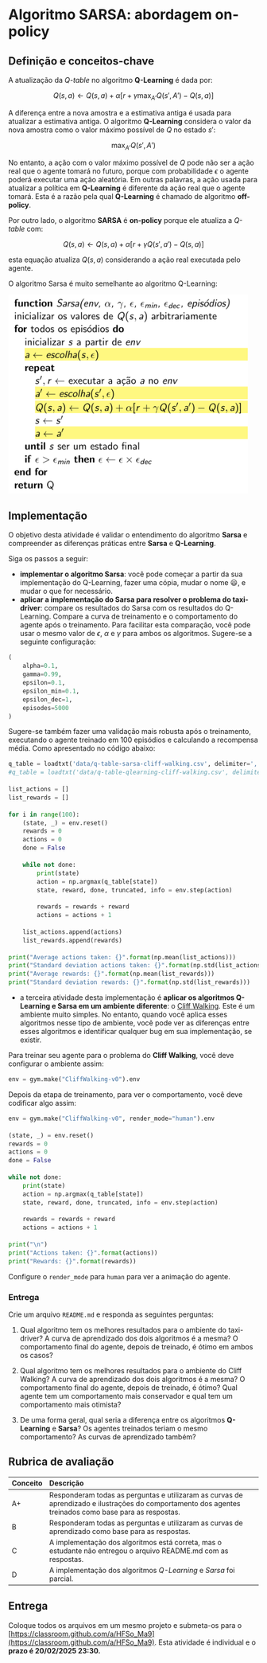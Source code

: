 # Algoritmo SARSA: abordagem on-policy
    
## Definição e conceitos-chave

A atualização da *Q-table* no algoritmo **Q-Learning** é dada por:

$$
Q(s,a) \leftarrow Q(s,a) + \alpha [r +\gamma \max_{A'}{Q(s', A')} - Q(s,a)]
$$

A diferença entre a nova amostra e a estimativa antiga é usada para atualizar a estimativa antiga. O algoritmo **Q-Learning** considera o valor da nova amostra como o valor máximo possível de $Q$ no estado $s'$: 

$$
\max_{A'}{Q(s', A')}
$$

No entanto, a ação com o valor máximo possível de $Q$ pode não ser a ação real que o agente tomará no futuro, porque com probabilidade $\epsilon$ o agente poderá executar uma ação aleatória. Em outras palavras, a ação usada para atualizar a política em **Q-Learning** é diferente da ação real que o agente tomará. Esta é a razão pela qual **Q-Learning** é chamado de algoritmo **off-policy**. 

Por outro lado, o algoritmo **SARSA** é **on-policy** porque ele atualiza a *Q-table* com:

$$
Q(s,a) \leftarrow Q(s,a) + \alpha [r +\gamma Q(s', a') - Q(s,a)]
$$

esta equação atualiza $Q(s,a)$ considerando a ação real executada pelo agente.

O algoritmo Sarsa é muito semelhante ao algoritmo Q-Learning:

<img src="figures/sarsa.png" alt="Sarsa algorithm" style="height: 400px;"/>

## Implementação

O objetivo desta atividade é validar o entendimento do algoritmo **Sarsa** e compreender as diferenças práticas entre **Sarsa** e **Q-Learning**.

Siga os passos a seguir:

* **implementar o algoritmo Sarsa**: você pode começar a partir da sua implementação do Q-Learning, fazer uma cópia, mudar o nome :smiley:, e mudar o que for necessário.
* **aplicar a implementação do Sarsa para resolver o problema do taxi-driver**:  compare os resultados do Sarsa com os resultados do Q-Learning. Compare a curva de treinamento e o comportamento do agente após o treinamento. Para facilitar esta comparação, você pode usar o mesmo valor de $\epsilon$, $\alpha$ e $\gamma$ para ambos os algoritmos. Sugere-se a seguinte configuração: 

```python
(
    alpha=0.1, 
    gamma=0.99, 
    epsilon=0.1, 
    epsilon_min=0.1, 
    epsilon_dec=1, 
    episodes=5000
)
```

Sugere-se também fazer uma validação mais robusta após o treinamento, executando o agente treinado em 100 episódios e calculando a recompensa média. Como apresentado no código abaixo: 

```python
q_table = loadtxt('data/q-table-sarsa-cliff-walking.csv', delimiter=',')
#q_table = loadtxt('data/q-table-qlearning-cliff-walking.csv', delimiter=',')

list_actions = []
list_rewards = []

for i in range(100):
    (state, _) = env.reset()
    rewards = 0
    actions = 0
    done = False

    while not done:
        print(state)
        action = np.argmax(q_table[state])
        state, reward, done, truncated, info = env.step(action)

        rewards = rewards + reward
        actions = actions + 1

    list_actions.append(actions)
    list_rewards.append(rewards)

print("Average actions taken: {}".format(np.mean(list_actions)))
print("Standard deviation actions taken: {}".format(np.std(list_actions)))
print("Average rewards: {}".format(np.mean(list_rewards)))
print("Standard deviation rewards: {}".format(np.std(list_rewards)))
```

* a terceira atividade desta implementação é **aplicar os algoritmos Q-Learning e Sarsa em um ambiente diferente**: o [Cliff Walking](https://gymnasium.farama.org/environments/toy_text/cliff_walking/). Este é um ambiente muito simples. No entanto, quando você aplica esses algoritmos nesse tipo de ambiente, você pode ver as diferenças entre esses algoritmos e identificar qualquer bug em sua implementação, se existir.

Para treinar seu agente para o problema do **Cliff Walking**, você deve configurar o ambiente assim:

```python
env = gym.make("CliffWalking-v0").env
```

Depois da etapa de treinamento, para ver o comportamento, você deve codificar algo assim:

```python
env = gym.make("CliffWalking-v0", render_mode="human").env

(state, _) = env.reset()
rewards = 0
actions = 0
done = False
    
while not done:
    print(state)
    action = np.argmax(q_table[state])
    state, reward, done, truncated, info = env.step(action)

    rewards = rewards + reward
    actions = actions + 1

print("\n")
print("Actions taken: {}".format(actions))
print("Rewards: {}".format(rewards))
```

Configure o `render_mode` para `human` para ver a animação do agente.

### Entrega

Crie um arquivo `README.md` e responda as seguintes perguntas:

1. Qual algoritmo tem os melhores resultados para o ambiente do taxi-driver? A curva de aprendizado dos dois algoritmos é a mesma? O comportamento final do agente, depois de treinado, é ótimo em ambos os casos? 

2. Qual algoritmo tem os melhores resultados para o ambiente do Cliff Walking? A curva de aprendizado dos dois algoritmos é a mesma? O comportamento final do agente, depois de treinado, é ótimo? Qual agente tem um comportamento mais conservador e qual tem um comportamento mais otimista?

3. De uma forma geral, qual seria a diferença entre os algoritmos **Q-Learning** e **Sarsa**? Os agentes treinados teriam o mesmo comportamento? As curvas de aprendizado também? 


## Rubrica de avaliação

| Conceito | Descrição |
|:---------|:----------|
| A+       | Responderam todas as perguntas e utilizaram as curvas de aprendizado e ilustrações do comportamento dos agentes treinados como base para as respostas.|
| B        | Responderam todas as perguntas e utilizaram as curvas de aprendizado como base para as respostas. |
| C        | A implementação dos algoritmos está correta, mas o estudante não entregou o arquivo README.md com as respostas. |
| D        | A implementação dos algoritmos *Q-Learning* e *Sarsa* foi parcial. |


## Entrega

Coloque todos os arquivos em um mesmo projeto e submeta-os para o [https://classroom.github.com/a/HFSo_Ma9](https://classroom.github.com/a/HFSo_Ma9). Esta atividade é individual e o **prazo é 20/02/2025 23:30.**

<!-- usar este texto https://www.baeldung.com/cs/q-learning-vs-sarsa para comentar os resultados do cliff walking e as diferencas entre os algoritmos -->
<!-- usar o próprio livro do Sutton para comentar os resultados -->
